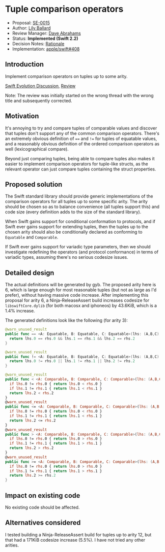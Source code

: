 # Tuple comparison operators

* Proposal: [SE-0015](0015-tuple-comparison-operators.md)
* Author: [Lily Ballard](https://github.com/lilyball)
* Review Manager: [Dave Abrahams](https://github.com/dabrahams)
* Status: **Implemented (Swift 2.2)**
* Decision Notes: [Rationale](https://lists.swift.org/pipermail/swift-evolution/Week-of-Mon-20151221/004423.html)
* Implementation: [apple/swift#408](https://github.com/apple/swift/pull/408)

## Introduction

Implement comparison operators on tuples up to some arity.

[Swift Evolution Discussion](https://lists.swift.org/pipermail/swift-evolution/Week-of-Mon-20151207/000892.html), [Review](https://lists.swift.org/pipermail/swift-evolution/Week-of-Mon-20151221/003907.html)

Note: The review was initially started on the wrong thread with the wrong title and subsequently corrected.

## Motivation

It's annoying to try and compare tuples of comparable values and discover that
tuples don't support any of the common comparison operators. There's an
extremely obvious definition of `==` and `!=` for tuples of equatable values,
and a reasonably obvious definition of the ordered comparison operators as well
(lexicographical compare).

Beyond just comparing tuples, being able to compare tuples also makes it easier
to implement comparison operators for tuple-like structs, as the relevant
operator can just compare tuples containing the struct properties.

## Proposed solution

The Swift standard library should provide generic implementations of the
comparison operators for all tuples up to some specific arity. The arity should
be chosen so as to balance convenience (all tuples support this) and code size
(every definition adds to the size of the standard library).

When Swift gains support for conditional conformation to protocols, and if Swift
ever gains support for extending tuples, then the tuples up to the chosen arity
should also be conditionally declared as conforming to `Equatable` and
`Comparable`.

If Swift ever gains support for variadic type parameters, then we should
investigate redefining the operators (and protocol conformance) in terms of
variadic types, assuming there's no serious codesize issues.

## Detailed design

The actual definitions will be generated by gyb. The proposed arity here is 6,
which is large enough for most reasonable tuples (but not as large as I'd
prefer), without having massive code increase. After implementing this proposal
for arity 6, a Ninja-ReleaseAssert build increases codesize for
`libswiftCore.dylib` (for both macosx and iphoneos) by 43.6KiB, which is a
1.4% increase.

The generated definitions look like the following (for arity 3):

```swift
@warn_unused_result
public func == <A: Equatable, B: Equatable, C: Equatable>(lhs: (A,B,C), rhs: (A,B,C)) -> Bool {
  return lhs.0 == rhs.0 && lhs.1 == rhs.1 && lhs.2 == rhs.2
}

@warn_unused_result
public func != <A: Equatable, B: Equatable, C: Equatable>(lhs: (A,B,C), rhs: (A,B,C)) -> Bool {
  return lhs.0 != rhs.0 || lhs.1 != rhs.1 || lhs.2 != rhs.2
}

@warn_unused_result
public func < <A: Comparable, B: Comparable, C: Comparable>(lhs: (A,B,C), rhs: (A,B,C)) -> Bool {
  if lhs.0 != rhs.0 { return lhs.0 < rhs.0 }
  if lhs.1 != rhs.1 { return lhs.1 < rhs.1 }
  return lhs.2 < rhs.2
}
@warn_unused_result
public func <= <A: Comparable, B: Comparable, C: Comparable>(lhs: (A,B,C), rhs: (A,B,C)) -> Bool {
  if lhs.0 != rhs.0 { return lhs.0 < rhs.0 }
  if lhs.1 != rhs.1 { return lhs.1 < rhs.1 }
  return lhs.2 <= rhs.2
}
@warn_unused_result
public func > <A: Comparable, B: Comparable, C: Comparable>(lhs: (A,B,C), rhs: (A,B,C)) -> Bool {
  if lhs.0 != rhs.0 { return lhs.0 > rhs.0 }
  if lhs.1 != rhs.1 { return lhs.1 > rhs.1 }
  return lhs.2 > rhs.2
}
@warn_unused_result
public func >= <A: Comparable, B: Comparable, C: Comparable>(lhs: (A,B,C), rhs: (A,B,C)) -> Bool {
  if lhs.0 != rhs.0 { return lhs.0 > rhs.0 }
  if lhs.1 != rhs.1 { return lhs.1 > rhs.1 }
  return lhs.2 >= rhs.2
}
```

## Impact on existing code

No existing code should be affected.

## Alternatives considered

I tested building a Ninja-ReleaseAssert build for tuples up to arity 12, but
that had a 171KiB codesize increase (5.5%). I have not tried any other arities.
